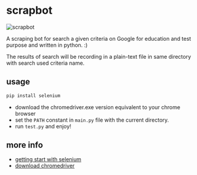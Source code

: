 # scrapbot

![scrapbot](https://github.com/phduarte/scrapbot/workflows/Python%20application/badge.svg)

A scraping bot for search a given criteria on Google for education and test purpose and written in python. :)

The results of search will be recording in a plain-text file in same directory with search used criteria name.

## usage

``` python
pip install selenium
```

- download the chromedriver.exe version equivalent to your chrome browser
- set the `PATH` constant in `main.py` file with the current directory.
- run `test.py` and enjoy!

## more info

- [getting start with selenium](https://selenium-python.readthedocs.io/getting-started.html)
- [download chromedriver](https://chromedriver.chromium.org/downloads)
